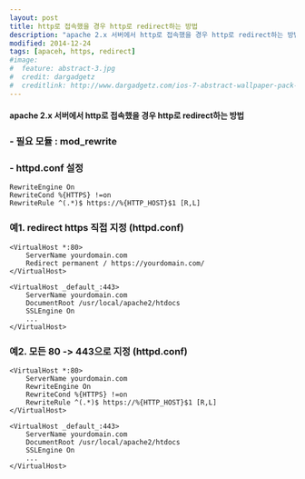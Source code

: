 ```yaml
---
layout: post
title: http로 접속했을 경우 http로 redirect하는 방법
description: "apache 2.x 서버에서 http로 접속했을 경우 http로 redirect하는 방법"
modified: 2014-12-24
tags: [apaceh, https, redirect]
#image:
#  feature: abstract-3.jpg
#  credit: dargadgetz
#  creditlink: http://www.dargadgetz.com/ios-7-abstract-wallpaper-pack-for-iphone-5-and-ipod-touch-retina/
---
```


#### apache 2.x 서버에서 http로 접속했을 경우 http로 redirect하는 방법

### - 필요 모듈 : mod_rewrite

### - httpd.conf 설정

```
RewriteEngine On
RewriteCond %{HTTPS} !=on
RewriteRule ^(.*)$ https://%{HTTP_HOST}$1 [R,L]
```

### 예1. redirect https 직접 지정 (httpd.conf)

```
<VirtualHost *:80>
    ServerName yourdomain.com
    Redirect permanent / https://yourdomain.com/
</VirtualHost>

<VirtualHost _default_:443>
    ServerName yourdomain.com
    DocumentRoot /usr/local/apache2/htdocs
    SSLEngine On
    ...
</VirtualHost>
```

### 예2. 모든 80 -> 443으로 지정 (httpd.conf)

```
<VirtualHost *:80>
    ServerName yourdomain.com
    RewriteEngine On
    RewriteCond %{HTTPS} !=on
    RewriteRule ^(.*)$ https://%{HTTP_HOST}$1 [R,L]
</VirtualHost>

<VirtualHost _default_:443>
    ServerName yourdomain.com
    DocumentRoot /usr/local/apache2/htdocs
    SSLEngine On
    ...
</VirtualHost>
```
